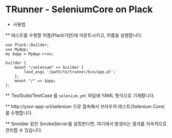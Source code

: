 # TRunner - SeleniumCore on Plack

* 사용법

** 테스트를 수행할 어플(Plack기반)에 마운트시키고, 어플을 실행합니다.

    use Plack::Builder;
    use MyApp;
    my $app = MyApp->run;

    builder {
        mount "/selenium" => builder {
            load_psgi '/path/to/trunner/bin/app.pl';
        },
        mount "/" => $app; 
    };

** TestSuite/TestCase 를 `selenium.yml` 파일에 YAML 형식으로 기재합니다.

** http://your-app-url/selenium 으로 접속해서 브라우저 테스트(Selenium Core) 를 수행합니다.

** Smolder 같은 SmokeServer를 설정한다면, 여기에서 발생되는 결과를 지속적으로 관리할 수 있습니다.

